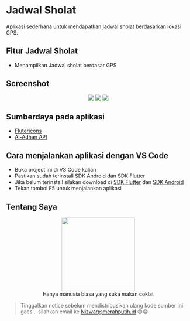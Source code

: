 # Jadwal Sholat

Aplikasi sederhana untuk mendapatkan jadwal sholat berdasarkan lokasi GPS.

## Fitur Jadwal Sholat
- Menampilkan Jadwal sholat berdasar GPS

## Screenshot  
<p align="center">
  <a href="https://1.bp.blogspot.com/-qIv_wCREOKY/XZGzLhOlEjI/AAAAAAAAGvA/VV52wc8CwMcx5GGpdWvFnDfyIiyuiCBSQCLcBGAsYHQ/s2000/Screenshot_20190930_144642.jpg"> <img src="https://1.bp.blogspot.com/-qIv_wCREOKY/XZGzLhOlEjI/AAAAAAAAGvA/VV52wc8CwMcx5GGpdWvFnDfyIiyuiCBSQCLcBGAsYHQ/s320/Screenshot_20190930_144642.jpg"/></a> <a href="https://1.bp.blogspot.com/-UxfkGC_jLL8/XZGzL1sHNiI/AAAAAAAAGvE/szUb_AKzUpUNfZnRd-Md4yF-wgnUKNI1gCLcBGAsYHQ/s2000/Screenshot_20190930_144649.jpg"> <img src="https://1.bp.blogspot.com/-UxfkGC_jLL8/XZGzL1sHNiI/AAAAAAAAGvE/szUb_AKzUpUNfZnRd-Md4yF-wgnUKNI1gCLcBGAsYHQ/s320/Screenshot_20190930_144649.jpg"/> </a> <a href="https://1.bp.blogspot.com/-v0YeqDQykbU/XZGzLvesauI/AAAAAAAAGu8/jdrwyzMctEYMirS9nf-0Nik5Ew9WOKDBQCLcBGAsYHQ/s2000/Screenshot_20190930_144655.jpg"> <img src="https://1.bp.blogspot.com/-v0YeqDQykbU/XZGzLvesauI/AAAAAAAAGu8/jdrwyzMctEYMirS9nf-0Nik5Ew9WOKDBQCLcBGAsYHQ/s320/Screenshot_20190930_144655.jpg"/> </a>
</p> 

## Sumberdaya pada aplikasi
- [Flutericons](http://fluttericon.com/)
- [Al-Adhan API](http://api.aladhan.com)

## Cara menjalankan aplikasi dengan VS Code
- Buka project ini di VS Code kalian
- Pastikan sudah terinstall SDK Android dan SDK Flutter
- Jika belum terinstall silakan download di [SDK Flutter](https://flutter.dev/docs/get-started/install) dan [SDK Android](https://developer.android.com/studio/)
- Tekan tombol F5 untuk menjalankan aplikasi


## Tentang Saya 

<p align="center">
  <img width="200px" height="200px" src="https://1.bp.blogspot.com/-JYoVTVvNti8/XD14Y5j6spI/AAAAAAAAC5Q/UOZ0mnILQost96u_VMwnWc61wz60k3zJQCPcBGAYYCw/s500-cc/Nizwar-ID-Header-Background.JPG"/>  
  <br/>
<label>  Hanya manusia biasa yang suka makan coklat</label>
  </p>
  
  > Tinggalkan notice sebelum mendistribusikan ulang kode sumber ini gaes...
  > silahkan email ke [Nizwar@merahputih.id](mailto:nizwar@merahputih.id) 😄😁
